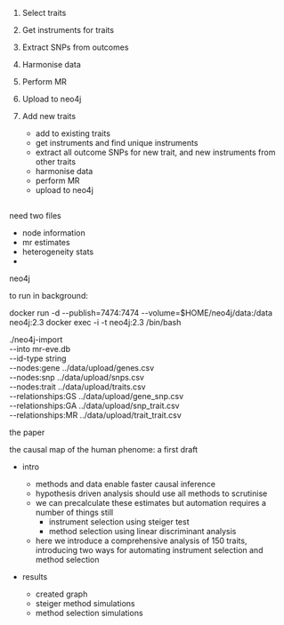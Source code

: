 1. Select traits
2. Get instruments for traits
3. Extract SNPs from outcomes
4. Harmonise data
5. Perform MR
6. Upload to neo4j

7. Add new traits
    - add to existing traits
    - get instruments and find unique instruments
    - extract all outcome SNPs for new trait, and new instruments from other traits
    - harmonise data
    - perform MR
    - upload to neo4j




## 

need two files

- node information
- mr estimates
- heterogeneity stats
- 





neo4j

to run in background:

docker run -d --publish=7474:7474 --volume=$HOME/neo4j/data:/data neo4j:2.3
docker exec -i -t neo4j:2.3 /bin/bash


./neo4j-import \
--into mr-eve.db \
--id-type string \
--nodes:gene ../data/upload/genes.csv \
--nodes:snp ../data/upload/snps.csv \
--nodes:trait ../data/upload/traits.csv \
--relationships:GS ../data/upload/gene_snp.csv \
--relationships:GA ../data/upload/snp_trait.csv \
--relationships:MR ../data/upload/trait_trait.csv











the paper

the causal map of the human phenome: a first draft

- intro
    - methods and data enable faster causal inference
    - hypothesis driven analysis should use all methods to scrutinise
    - we can precalculate these estimates but automation requires a number of things still
        - instrument selection using steiger test
        - method selection using linear discriminant analysis
    - here we introduce a comprehensive analysis of 150 traits, introducing two ways for automating instrument selection and method selection

- results
    - created graph
    - steiger method simulations
    - method selection simulations


